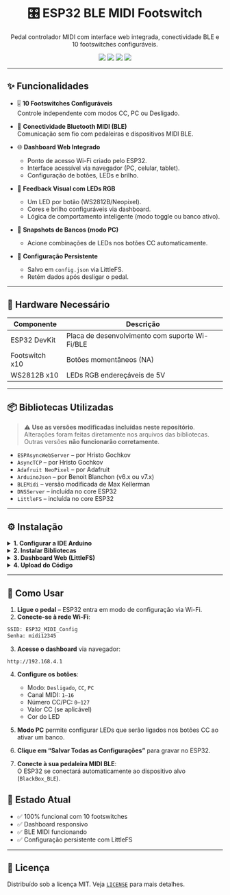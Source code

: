 <h1 align="center">🎛️ ESP32 BLE MIDI Footswitch</h1>
<p align="center">
  Pedal controlador MIDI com interface web integrada, conectividade BLE e 10 footswitches configuráveis.
</p>

<p align="center">
  <img src="https://img.shields.io/badge/MIDI-BLE-blue?style=flat-square">
  <img src="https://img.shields.io/badge/LEDs-RGB-ff69b4?style=flat-square">
  <img src="https://img.shields.io/badge/ESP32-compatible-brightgreen?style=flat-square">
  <img src="https://img.shields.io/badge/Dashboard-Web-orange?style=flat-square">
</p>

---

## ✨ Funcionalidades

- 🎚️ **10 Footswitches Configuráveis**  
  Controle independente com modos CC, PC ou Desligado.

- 📶 **Conectividade Bluetooth MIDI (BLE)**  
  Comunicação sem fio com pedaleiras e dispositivos MIDI BLE.

- 🌐 **Dashboard Web Integrado**
  - Ponto de acesso Wi-Fi criado pelo ESP32.
  - Interface acessível via navegador (PC, celular, tablet).
  - Configuração de botões, LEDs e brilho.

- 🎨 **Feedback Visual com LEDs RGB**
  - Um LED por botão (WS2812B/Neopixel).
  - Cores e brilho configuráveis via dashboard.
  - Lógica de comportamento inteligente (modo toggle ou banco ativo).

- 🧠 **Snapshots de Bancos (modo PC)**
  - Acione combinações de LEDs nos botões CC automaticamente.

- 💾 **Configuração Persistente**
  - Salvo em `config.json` via LittleFS.
  - Retém dados após desligar o pedal.

---

## 🔧 Hardware Necessário

| Componente            | Descrição                                         |
|-----------------------|--------------------------------------------------|
| ESP32 DevKit          | Placa de desenvolvimento com suporte Wi-Fi/BLE   |
| Footswitch x10        | Botões momentâneos (NA)                          |
| WS2812B x10           | LEDs RGB endereçáveis de 5V                      |

---

## 📦 Bibliotecas Utilizadas

> ⚠️ **Use as versões modificadas incluídas neste repositório**.  
> Alterações foram feitas diretamente nos arquivos das bibliotecas. Outras versões **não funcionarão corretamente**.

- `ESPAsyncWebServer` – por Hristo Gochkov
- `AsyncTCP` – por Hristo Gochkov
- `Adafruit NeoPixel` – por Adafruit
- `ArduinoJson` – por Benoit Blanchon (v6.x ou v7.x)
- `BLEMidi` – versão modificada de Max Kellerman
- `DNSServer` – incluída no core ESP32
- `LittleFS` – incluída no core ESP32

---

## ⚙️ Instalação

<details>
  <summary><strong>1. Configurar a IDE Arduino</strong></summary>

- Instale o suporte ESP32 no Gerenciador de Placas.
- Selecione a placa: `ESP32 Dev Module`.
- Em **Esquema de Partição**, selecione:
  - `Huge APP (3MB No OTA/1MB SPIFFS)` ou
  - `Minimal SPIFFS (Large APPS)`
- Em **Core Debug Level**: selecione `None` ou `Error`.

</details>

<details>
  <summary><strong>2. Instalar Bibliotecas</strong></summary>

- Copie as bibliotecas modificadas incluídas no repositório para:

```bash
Documentos/Arduino/libraries/
```

</details>

<details>
  <summary><strong>3. Dashboard Web (LittleFS)</strong></summary>

- Crie uma pasta `data` na mesma pasta do seu `.ino`
- Coloque os arquivos `index.html` e `style.css` nela.
- Faça upload via **Ferramentas > ESP32 Sketch Data Upload**  
  (Feche o Serial Monitor antes!)

</details>

<details>
  <summary><strong>4. Upload do Código</strong></summary>

- Compile e carregue o `.ino` no seu ESP32 normalmente.

</details>

---

## 🚀 Como Usar

1. **Ligue o pedal** – ESP32 entra em modo de configuração via Wi-Fi.
2. **Conecte-se à rede Wi-Fi**:

```bash
SSID: ESP32_MIDI_Config
Senha: midi12345
```

3. **Acesse o dashboard** via navegador:

```
http://192.168.4.1
```

4. **Configure os botões**:
   - Modo: `Desligado`, `CC`, `PC`
   - Canal MIDI: `1–16`
   - Número CC/PC: `0–127`
   - Valor CC (se aplicável)
   - Cor do LED

5. **Modo PC** permite configurar LEDs que serão ligados nos botões CC ao ativar um banco.

6. **Clique em “Salvar Todas as Configurações”** para gravar no ESP32.

7. **Conecte à sua pedaleira MIDI BLE**:  
   O ESP32 se conectará automaticamente ao dispositivo alvo (`BlackBox_BLE`).


## 🧪 Estado Atual

- ✅ 100% funcional com 10 footswitches
- ✅ Dashboard responsivo
- ✅ BLE MIDI funcionando
- ✅ Configuração persistente com LittleFS

---

## 📄 Licença

Distribuído sob a licença MIT. Veja [`LICENSE`](./LICENSE) para mais detalhes.
